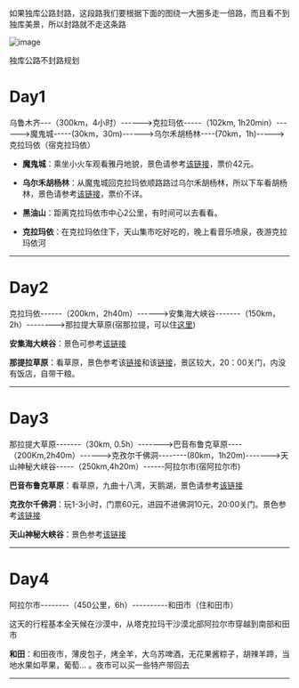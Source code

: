 
如果独库公路封路，这段路我们要根据下面的图绕一大圈多走一倍路，而且看不到独库美景，所以封路就不走这条路

![image](https://user-images.githubusercontent.com/8830309/117578622-cdd11180-b121-11eb-95e6-a961dd2824d5.png)


独库公路不封路规划
# Day1
乌鲁木齐---（300km，4小时）------>克拉玛依-----（102km, 1h20min）------>魔鬼城-----(30km，30m)------>乌尔禾胡杨林----(70km，1h)----->克拉玛依（宿克拉玛依）

- **魔鬼城**：乘坐小火车观看雅丹地貌，景色请参考[该链接](https://www.mafengwo.cn/poi/222804.html)，票价42元。

- **乌尔禾胡杨林**：从魔鬼城回克拉玛依顺路路过乌尔禾胡杨林，所以下车看胡杨林，景色请参考[该链接](https://www.mafengwo.cn/poi/9003228.html)，票价不详。

- **黑油山**：距离克拉玛依市中心2公里，有时间可以去看看。

- **克拉玛依**：在克拉玛依住下，天山集市吃好吃的，晚上看音乐喷泉，夜游克拉玛依河

---

# Day2



克拉玛依------（200km，2h40m）------>安集海大峡谷-------（150km，2h）-------->那拉提大草原(宿那拉提，可以住[这里](https://www.mafengwo.cn/hotel/72777884.html#checkin=&checkout=&adult_num=&childrens=))


**安集海大峡谷**：景色可参考[该链接](https://www.mafengwo.cn/i/18178579.html)

**那提拉草原**：看草原，景色参考该[链接](https://www.mafengwo.cn/i/9799821.html)和该[链接](http://www.mafengwo.cn/gonglve/ziyouxing/327528.html)，景区较大，20：00关门，内没有饭店，自带干粮。


---

# Day3

那拉提大草原-------（30km, 0.5h）------->巴音布鲁克草原----（200Km,2h40m）------>克孜尔千佛洞--------(80km，1h20m)------->天山神秘大峡谷-----（250km,4h20m）------阿拉尔市(宿阿拉尔市)

**巴音布鲁克草原**：看草原，九曲十八湾，天鹅湖，景色请参考[该链接](http://www.mafengwo.cn/gonglve/ziyouxing/378224.html)

**克孜尔千佛洞**：玩1-3小时，门票60元，进园不进佛洞10元，20:00关门。景色参考[该链接](https://www.mafengwo.cn/i/14123907.html)

**天山神秘大峡谷**：景色参考[该链接](https://www.mafengwo.cn/i/14996382.html)

---

# Day4

阿拉尔市--------（450公里，6h）----------和田市（住和田市）

这天的行程基本全天候在沙漠中，从塔克拉玛干沙漠北部阿拉尔市穿越到南部和田市

**和田**：和田夜市，薄皮包子，烤全羊，大乌苏啤酒，无花果酱粽子，胡辣羊蹄，当地水果如苹果，葡萄... 。夜市可以买一些特产带回去


---








